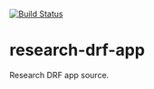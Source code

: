 [![Build Status](https://travis-ci.org/J0shu4B0y/research-drf-app.svg?branch=main)](https://travis-ci.org/J0shu4B0y/research-drf-app)

# research-drf-app
Research DRF app source.
